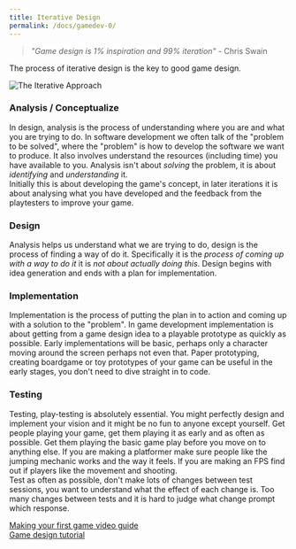```yaml
---
title: Iterative Design
permalink: /docs/gamedev-0/
---
```


>*"Game design is 1% inspiration and 99% iteration"* - Chris Swain  

The process of iterative design is the key to good game design. 

<centre>        
    <img src="{{ "/assets/img/gamedev/iter2.jpg" | relative_url }}" alt="The Iterative Approach" class="img-responsive">
</centre>

### Analysis / Conceptualize

In design, analysis is the process of understanding where you are and what you are trying to do. In software development we often talk of the "problem to be solved", where the "problem" is how to develop the software we want to produce. It also involves understand the resources (including time) you have available to you. Analysis isn't about *solving* the problem, it is about *identifying* and *understanding* it.  
Initially this is about developing the game's concept, in later iterations it is about analysing what you have developed and the feedback from the playtesters to improve your game.

### Design 

Analysis helps us understand what we are trying to do, design is the process of finding a way of do it. Specifically it is the *process of coming up with a way to do it* it is *not about actually doing this*. Design begins with idea generation and ends with a plan for implementation.  


### Implementation

Implementation is the process of putting the plan in to action and coming up with a solution to the "problem". In game development implementation is about getting from a game design idea to a playable prototype as quickly as possible. Early implementations will be basic, perhaps only a character moving around the screen perhaps not even that. Paper prototyping, creating boardgame or toy prototypes of your game can be useful in the early stages, you don't need to dive straight in to code.

### Testing

Testing, play-testing is absolutely essential. You might perfectly design and implement your vision and it might be no fun to anyone except yourself. Get people playing your game, get them playing it as early and as often as possible. Get them playing the basic game play before you move on to anything else. If you are making a platformer make sure people like the jumping mechanic works and the way it feels. If you are making an FPS find out if players like the movement and shooting.  
Test as often as possible, don't make lots of changes between test sessions, you want to understand what the effect of each change is. Too many changes between tests and it is hard to judge what change prompt which response.  


[Making your first game video guide](https://www.youtube.com/playlist?list=PLhyKYa0YJ_5C6QC36h5eApOyXtx98ehGi)  
[Game design tutorial](https://www.youtube.com/playlist?list=PLhqJJNjsQ7KHI3oYZfZ9nLEnQMBEhbmP8)  



